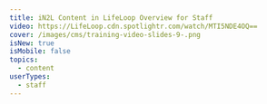 ```yaml
---
title: iN2L Content in LifeLoop Overview for Staff
video: https://LifeLoop.cdn.spotlightr.com/watch/MTI5NDE4OQ==
cover: /images/cms/training-video-slides-9-.png
isNew: true
isMobile: false
topics:
  - content
userTypes:
  - staff
---
```

